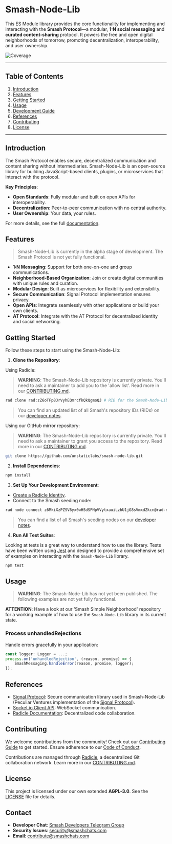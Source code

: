 # Smash-Node-Lib

This ES Module library provides the core functionality for implementing and interacting with the **Smash Protocol**—a modular, **1:N social messaging** and **curated content-sharing** protocol.
It powers the free and open digital neighborhoods of tomorrow, promoting decentralization, interoperability, and user ownership.

![Coverage](https://img.shields.io/endpoint?url=https://gist.githubusercontent.com/rw110-bot/66dfa344179fb9863c863cb55e5ffc5b/raw/jest-coverage-comment__main.json)

<!-- ![License](https://img.shields.io/github/license/unstaticlabs/smash-node-lib)
![Version](https://img.shields.io/github/package-json/v/unstaticlabs/smash-node-lib) -->

---

## **Table of Contents**

1. [Introduction](#introduction)
2. [Features](#features)
3. [Getting Started](#getting-started)
4. [Usage](#usage)
5. [Development Guide](#development-guide)
6. [References](#references)
7. [Contributing](#contributing)
8. [License](#license)

---

## **Introduction**

The Smash Protocol enables secure, decentralized communication and content sharing without intermediaries. Smash-Node-Lib is an open-source library for building JavaScript-based clients, plugins, or microservices that interact with the protocol.

**Key Principles**:

- **Open Standards**: Fully modular and built on open APIs for interoperability.
- **Decentralization**: Peer-to-peer communication with no central authority.
- **User Ownership**: Your data, your rules.

For more details, see the full [documentation](./docs/README.md).

## **Features**

> Smash-Node-Lib is currently in the alpha stage of development.
> The Smash Protocol is not yet fully functional.

- **1:N Messaging**: Support for both one-on-one and group communications.
- **Neighborhood-Based Organization**: Join or create digital communities with unique rules and curation.
- **Modular Design**: Built as microservices for flexibility and extensibility.
- **Secure Communication**: Signal Protocol implementation ensures privacy.
- **Open APIs**: Integrate seamlessly with other applications or build your own clients.
- **AT Protocol**: Integrate with the AT Protocol for decentralized identity and social networking.

## **Getting Started**

Follow these steps to start using the Smash-Node-Lib:

1. **Clone the Repository**:

Using Radicle:

> **WARNING**: The Smash-Node-Lib repository is currently private.
> You'll need to ask a maintainer to add you to the 'allow list'.
> Read more in our [CONTRIBUTING.md](./docs/CONTRIBUTING.md).

```bash
rad clone rad:zZ6oTFp8JrVyhEQmrcfkQkQgmoQJ # RID for the Smash-Node-Lib repo
```

> You can find an updated list of all Smash's repository IDs (RIDs) on our [developer notes](https://dev.smashchats.com/radicle%20repos).

Using our GitHub mirror repository:

> **WARNING**: The Smash-Node-Lib repository is currently private.
> You'll need to ask a maintainer to grant you access to the repository.
> Read more in our [CONTRIBUTING.md](./docs/CONTRIBUTING.md).

```bash
git clone https://github.com/unstaticlabs/smash-node-lib.git
```

2. **Install Dependencies**:

```bash
npm install
```

3. **Set Up Your Development Environment**:

- [Create a Radicle Identity](https://radicle.xyz/guides/user#come-into-being-from-the-elliptic-aether).
- Connect to the Smash seeding node:

```bash
rad node connect z6MkiXzPZSV6yx6wHSdSPNpVVytxauiLzhU1jG8sVmxdZkcn@rad-node.smashchats.com:8778
```

> You can find a list of all Smash's seeding nodes on our [developer notes](https://dev.smashchats.com/radicle%20seeding%20node).

4. **Run All Test Suites**:

Looking at tests is a great way to understand how to use the library.
Tests have been written using [Jest](https://jestjs.io/) and designed to provide a comprehensive set of examples on interacting with the `Smash-Node-Lib` library.

```bash
npm test
```

## **Usage**

> **WARNING**: The Smash-Node-Lib has not yet been published.
> The following examples are not yet fully functional.

**ATTENTION**: Have a look at our 'Smash Simple Neighborhood' repository for a working example of how to use the `Smash-Node-Lib` library in its current state.

### **Process unhandledRejections**

Handle errors gracefully in your application:

```typescript
const logger: Logger = ...;
process.on('unhandledRejection', (reason, promise) => {
    SmashMessaging.handleError(reason, promise, logger);
});
```

## **References**

- [Signal Protocol](https://github.com/PeculiarVentures/2key-ratchet): Secure communication library used in Smash-Node-Lib (Peculiar Ventures implementation of the [Signal Protocol](https://signal.org/docs/)).
- [Socket.io Client API](https://socket.io/docs/v4/client-api/): WebSocket communication.
- [Radicle Documentation](https://radicle.xyz/docs/): Decentralized code collaboration.

## **Contributing**

We welcome contributions from the community! Check out our [Contributing Guide](./docs/CONTRIBUTING.md) to get started. Ensure adherence to our [Code of Conduct](./docs/CODE_OF_CONDUCT.md).

Contributions are managed through [Radicle](https://radicle.xyz/), a decentralized Git collaboration network. Learn more in our [CONTRIBUTING.md](./docs/CONTRIBUTING.md).

## **License**

This project is licensed under our own extended **AGPL-3.0**. See the [LICENSE](./LICENSE) file for details.

## **Contact**

- **Developer Chat**: [Smash Developers Telegram Group](https://t.me/+kbJ8MNR1tjViZjdk)
- **Security Issues**: [security@smashchats.com](mailto:security@smashchats.com)
- **Email**: [contribute@smashchats.com](mailto:contribute@smashchats.com)
